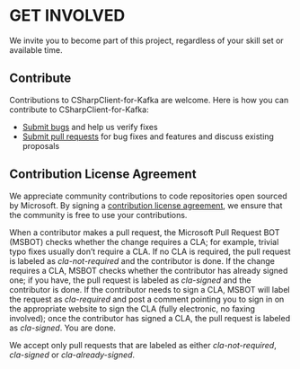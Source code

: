 GET INVOLVED
=============
We invite you to become part of this project, regardless of your skill set or available time.

Contribute
----------
Contributions to CSharpClient-for-Kafka are welcome.  Here is how you can contribute to CSharpClient-for-Kafka:
* [Submit bugs](https://github.com/Microsoft/CSharpClient-for-Kafka/issues) and help us verify fixes
* [Submit pull requests](https://github.com/Microsoft/CSharpClient-for-Kafka/pulls) for bug fixes and features and discuss existing proposals

Contribution License Agreement
------------------------------
We appreciate community contributions to code repositories open sourced by Microsoft. By signing a 
[contribution license agreement](https://cla.microsoft.com/cladoc/microsoft-contribution-license-agreement.pdf), we ensure that the community is free to use your contributions. 

When a contributor makes a pull request, the Microsoft Pull Request BOT (MSBOT) checks whether the change requires a CLA; for example, trivial typo fixes usually don’t require a CLA. If no CLA is required, the pull request is labeled as *cla-not-required* and the contributor is done. If the change requires a CLA, MSBOT checks whether the contributor has already signed one; if you have, the pull request is labeled as *cla-signed* and the contributor is done. If the contributor needs to sign a CLA, MSBOT will label the request as *cla-required* and post a comment pointing you to sign in on the appropriate website to sign the CLA (fully electronic, no faxing involved); once the contributor has signed a CLA, the pull request is labeled as *cla-signed*. You are done. 

We accept only pull requests that are labeled as either *cla-not-required*, *cla-signed* or *cla-already-signed*.